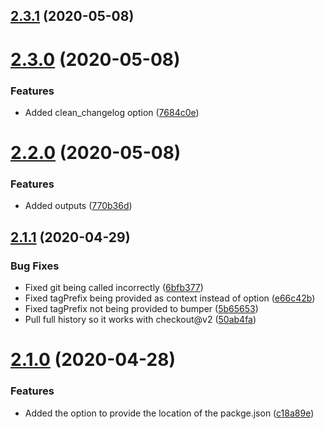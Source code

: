 ## [2.3.1](https://github.com/TriPSs/conventional-changelog-action/compare/v2.3.0...v2.3.1) (2020-05-08)



# [2.3.0](https://github.com/TriPSs/conventional-changelog-action/compare/v2.2.0...v2.3.0) (2020-05-08)


### Features

* Added clean_changelog option ([7684c0e](https://github.com/TriPSs/conventional-changelog-action/commit/7684c0e755c006004c61d6a6c12e748fee34179d))



# [2.2.0](https://github.com/TriPSs/conventional-changelog-action/compare/v2.1.1...v2.2.0) (2020-05-08)


### Features

* Added outputs ([770b36d](https://github.com/TriPSs/conventional-changelog-action/commit/770b36d584ef48fe4e0ef7d808d18e5cb0031462))



## [2.1.1](https://github.com/TriPSs/conventional-changelog-action/compare/v2.1.0...v2.1.1) (2020-04-29)


### Bug Fixes

* Fixed git being called incorrectly ([6bfb377](https://github.com/TriPSs/conventional-changelog-action/commit/6bfb377c32c27e881a77139109c1d40afed12415))
* Fixed tagPrefix being provided as context instead of option ([e66c42b](https://github.com/TriPSs/conventional-changelog-action/commit/e66c42b7603eadc663e120f1355b7da328301ece))
* Fixed tagPrefix not being provided to bumper ([5b65653](https://github.com/TriPSs/conventional-changelog-action/commit/5b65653fe8cedf1219e523bf44ee0a7453dcc8d2))
* Pull full history so it works with checkout@v2 ([50ab4fa](https://github.com/TriPSs/conventional-changelog-action/commit/50ab4fa80a641d1a198fb5fe17536a5db6a39a3a))



# [2.1.0](https://github.com/TriPSs/conventional-changelog-action/compare/v2.0.1...v2.1.0) (2020-04-28)


### Features

* Added the option to provide the location of the packge.json ([c18a89e](https://github.com/TriPSs/conventional-changelog-action/commit/c18a89eed164e4414b30da38013938f498abef11))




